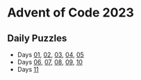# Advent of Code 2023

## Daily Puzzles

- Days [01](day01.md), [02](day02.md), [03](day03.md), [04](day04.md), [05](day05.md)
- Days [06](day06.md), [07](day07.md), [08](day08.md), [09](day09.md), [10](day10.md)
- Days [11](day11.md)
